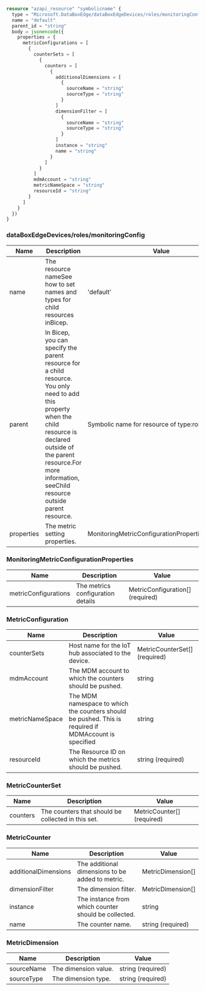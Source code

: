 ```terraform
resource "azapi_resource" "symbolicname" {
  type = "Microsoft.DataBoxEdge/dataBoxEdgeDevices/roles/monitoringConfig@2022-12-01-preview"
  name = "default"
  parent_id = "string"
  body = jsonencode({
    properties = {
      metricConfigurations = [
        {
          counterSets = [
            {
              counters = [
                {
                  additionalDimensions = [
                    {
                      sourceName = "string"
                      sourceType = "string"
                    }
                  ]
                  dimensionFilter = [
                    {
                      sourceName = "string"
                      sourceType = "string"
                    }
                  ]
                  instance = "string"
                  name = "string"
                }
              ]
            }
          ]
          mdmAccount = "string"
          metricNameSpace = "string"
          resourceId = "string"
        }
      ]
    }
  })
}

```

### dataBoxEdgeDevices/roles/monitoringConfig

| Name | Description | Value |
|-|-|-|
| name | The resource nameSee how to set names and types for child resources inBicep. | 'default' |
| parent | In Bicep, you can specify the parent resource for a child resource. You only need to add this property when the child resource is declared outside of the parent resource.For more information, seeChild resource outside parent resource. | Symbolic name for resource of type:roles |
| properties | The metric setting properties. | MonitoringMetricConfigurationProperties(required) |


### MonitoringMetricConfigurationProperties

| Name | Description | Value |
|-|-|-|
| metricConfigurations | The metrics configuration details | MetricConfiguration[] (required) |


### MetricConfiguration

| Name | Description | Value |
|-|-|-|
| counterSets | Host name for the IoT hub associated to the device. | MetricCounterSet[] (required) |
| mdmAccount | The MDM account to which the counters should be pushed. | string |
| metricNameSpace | The MDM namespace to which the counters should be pushed. This is required if MDMAccount is specified | string |
| resourceId | The Resource ID on which the metrics should be pushed. | string (required) |


### MetricCounterSet

| Name | Description | Value |
|-|-|-|
| counters | The counters that should be collected in this set. | MetricCounter[] (required) |


### MetricCounter

| Name | Description | Value |
|-|-|-|
| additionalDimensions | The additional dimensions to be added to metric. | MetricDimension[] |
| dimensionFilter | The dimension filter. | MetricDimension[] |
| instance | The instance from which counter should be collected. | string |
| name | The counter name. | string (required) |


### MetricDimension

| Name | Description | Value |
|-|-|-|
| sourceName | The dimension value. | string (required) |
| sourceType | The dimension type. | string (required) |


